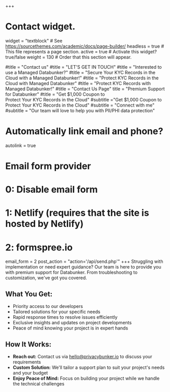 +++
# Contact widget.
widget = "textblock"  # See https://sourcethemes.com/academic/docs/page-builder/
headless = true  # This file represents a page section.
active = true  # Activate this widget? true/false
weight = 130  # Order that this section will appear.

#title = "Contact us"
#title = "LET'S GET IN TOUCH"
#title = "Interested to use a Managed Databunker?"
#title = "Secure Your KYC Records in the Cloud with a Managed Databunker!"
#title = "Protect KYC Records in the Cloud with Managed Databunker"
#title = "Protect KYC Records with Managed Databunker!"
#title = "Contact Us Page"
title = "Premium Support for Databunker"
#title = "Get $1,000 Coupon to<br/>Protect Your KYC Records in the Cloud"
#subtitle ="Get $1,000 Coupon to Protect Your KYC Records in the Cloud"
#subtitle = "Connect with me"
#subtitle = "Our team will love to help you with PII/PHI data protection"

# Automatically link email and phone?
autolink = true

# Email form provider
#   0: Disable email form
#   1: Netlify (requires that the site is hosted by Netlify)
#   2: formspree.io
email_form = 2
post_action = "action='/api/send.php'"
+++
Struggling with implementation or need expert guidance? Our team is here to provide you with premium support for Databunker. From troubleshooting to customization, we've got you covered.

## What You Get:
* Priority access to our developers
* Tailored solutions for your specific needs
* Rapid response times to resolve issues efficiently
* Exclusive insights and updates on project developments
* Peace of mind knowing your project is in expert hands


## How It Works:

* **Reach out:** Contact us via hello@privacybunker.io to discuss your requirements
* **Custom Solution:** We'll tailor a support plan to suit your project's needs and your budget
* **Enjoy Peace of Mind:** Focus on building your project while we handle the technical challenges

&nbsp;
